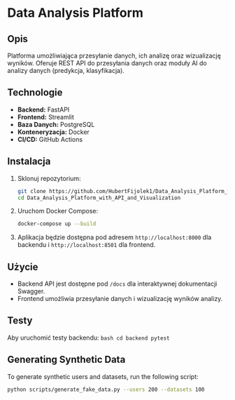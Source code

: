 # Data Analysis Platform

## Opis
Platforma umożliwiająca przesyłanie danych, ich analizę oraz wizualizację wyników. Oferuje REST API do przesyłania danych oraz moduły AI do analizy danych (predykcja, klasyfikacja).

## Technologie
- **Backend:** FastAPI
- **Frontend:** Streamlit
- **Baza Danych:** PostgreSQL
- **Konteneryzacja:** Docker
- **CI/CD:** GitHub Actions

## Instalacja
1. Sklonuj repozytorium:
    ```bash
    git clone https://github.com/HubertFijolek1/Data_Analysis_Platform_with_API_and_Visualization.git
    cd Data_Analysis_Platform_with_API_and_Visualization
    ```

2. Uruchom Docker Compose:
    ```bash
    docker-compose up --build
    ```

3. Aplikacja będzie dostępna pod adresem `http://localhost:8000` dla backendu i `http://localhost:8501` dla frontend.

## Użycie
- Backend API jest dostępne pod `/docs` dla interaktywnej dokumentacji Swagger.
- Frontend umożliwia przesyłanie danych i wizualizację wyników analizy.

## Testy
Aby uruchomić testy backendu:
    ```bash
    cd backend
    pytest
    ```

## Generating Synthetic Data

To generate synthetic users and datasets, run the following script:

```bash
python scripts/generate_fake_data.py --users 200 --datasets 100
